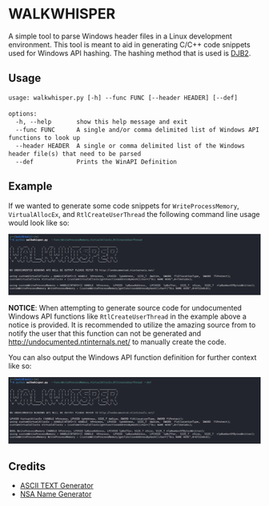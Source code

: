 # WALKWHISPER

A simple tool to parse Windows header files in a Linux development environment. This tool is meant to aid in generating C/C++ code snippets used for Windows API hashing. The hashing method that is used is [DJB2](http://www.cse.yorku.ca/~oz/hash.html).


## Usage
```shell
usage: walkwhisper.py [-h] --func FUNC [--header HEADER] [--def]

options:
  -h, --help       show this help message and exit
  --func FUNC      A single and/or comma delimited list of Windows API functions to look up
  --header HEADER  A single or comma delimited list of the Windows header file(s) that need to be parsed
  --def            Prints the WinAPI Definition

```

## Example

If we wanted to generate some code snippets for `WriteProcessMemory`, `VirtualAllocEx`, and `RtlCreateUserThread` the following command line usage would look like so:

![Screenshot1](images/ex1.png)

**NOTICE**: When attempting to generate source code for undocumented Windows API functions like `RtlCreateUserThread` in the example above a notice is provided. It is recommended to utilize the amazing source from   to notify the user that this function can not be generated and http://undocumented.ntinternals.net/ to manually create the code.

You can also output the Windows API function definition for further context like so:

![Screenshot2](images/ex2.png)


## Credits

- [ASCII TEXT Generator](http://www.patorjk.com/software/taag/)
- [NSA Name Generator](http://ternus.github.io/nsaproductgenerator/)
